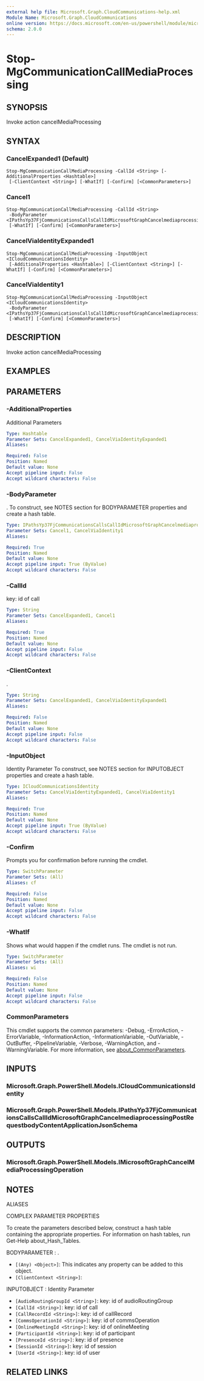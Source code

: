 ```yaml
---
external help file: Microsoft.Graph.CloudCommunications-help.xml
Module Name: Microsoft.Graph.CloudCommunications
online version: https://docs.microsoft.com/en-us/powershell/module/microsoft.graph.cloudcommunications/stop-mgcommunicationcallmediaprocessing
schema: 2.0.0
---
```


# Stop-MgCommunicationCallMediaProcessing

## SYNOPSIS
Invoke action cancelMediaProcessing

## SYNTAX

### CancelExpanded1 (Default)
```
Stop-MgCommunicationCallMediaProcessing -CallId <String> [-AdditionalProperties <Hashtable>]
 [-ClientContext <String>] [-WhatIf] [-Confirm] [<CommonParameters>]
```

### Cancel1
```
Stop-MgCommunicationCallMediaProcessing -CallId <String>
 -BodyParameter <IPathsYp37FjCommunicationsCallsCallIdMicrosoftGraphCancelmediaprocessingPostRequestbodyContentApplicationJsonSchema>
 [-WhatIf] [-Confirm] [<CommonParameters>]
```

### CancelViaIdentityExpanded1
```
Stop-MgCommunicationCallMediaProcessing -InputObject <ICloudCommunicationsIdentity>
 [-AdditionalProperties <Hashtable>] [-ClientContext <String>] [-WhatIf] [-Confirm] [<CommonParameters>]
```

### CancelViaIdentity1
```
Stop-MgCommunicationCallMediaProcessing -InputObject <ICloudCommunicationsIdentity>
 -BodyParameter <IPathsYp37FjCommunicationsCallsCallIdMicrosoftGraphCancelmediaprocessingPostRequestbodyContentApplicationJsonSchema>
 [-WhatIf] [-Confirm] [<CommonParameters>]
```

## DESCRIPTION
Invoke action cancelMediaProcessing

## EXAMPLES

## PARAMETERS

### -AdditionalProperties
Additional Parameters

```yaml
Type: Hashtable
Parameter Sets: CancelExpanded1, CancelViaIdentityExpanded1
Aliases:

Required: False
Position: Named
Default value: None
Accept pipeline input: False
Accept wildcard characters: False
```

### -BodyParameter
.
To construct, see NOTES section for BODYPARAMETER properties and create a hash table.

```yaml
Type: IPathsYp37FjCommunicationsCallsCallIdMicrosoftGraphCancelmediaprocessingPostRequestbodyContentApplicationJsonSchema
Parameter Sets: Cancel1, CancelViaIdentity1
Aliases:

Required: True
Position: Named
Default value: None
Accept pipeline input: True (ByValue)
Accept wildcard characters: False
```

### -CallId
key: id of call

```yaml
Type: String
Parameter Sets: CancelExpanded1, Cancel1
Aliases:

Required: True
Position: Named
Default value: None
Accept pipeline input: False
Accept wildcard characters: False
```

### -ClientContext
.

```yaml
Type: String
Parameter Sets: CancelExpanded1, CancelViaIdentityExpanded1
Aliases:

Required: False
Position: Named
Default value: None
Accept pipeline input: False
Accept wildcard characters: False
```

### -InputObject
Identity Parameter
To construct, see NOTES section for INPUTOBJECT properties and create a hash table.

```yaml
Type: ICloudCommunicationsIdentity
Parameter Sets: CancelViaIdentityExpanded1, CancelViaIdentity1
Aliases:

Required: True
Position: Named
Default value: None
Accept pipeline input: True (ByValue)
Accept wildcard characters: False
```

### -Confirm
Prompts you for confirmation before running the cmdlet.

```yaml
Type: SwitchParameter
Parameter Sets: (All)
Aliases: cf

Required: False
Position: Named
Default value: None
Accept pipeline input: False
Accept wildcard characters: False
```

### -WhatIf
Shows what would happen if the cmdlet runs.
The cmdlet is not run.

```yaml
Type: SwitchParameter
Parameter Sets: (All)
Aliases: wi

Required: False
Position: Named
Default value: None
Accept pipeline input: False
Accept wildcard characters: False
```

### CommonParameters
This cmdlet supports the common parameters: -Debug, -ErrorAction, -ErrorVariable, -InformationAction, -InformationVariable, -OutVariable, -OutBuffer, -PipelineVariable, -Verbose, -WarningAction, and -WarningVariable. For more information, see [about_CommonParameters](http://go.microsoft.com/fwlink/?LinkID=113216).

## INPUTS

### Microsoft.Graph.PowerShell.Models.ICloudCommunicationsIdentity
### Microsoft.Graph.PowerShell.Models.IPathsYp37FjCommunicationsCallsCallIdMicrosoftGraphCancelmediaprocessingPostRequestbodyContentApplicationJsonSchema
## OUTPUTS

### Microsoft.Graph.PowerShell.Models.IMicrosoftGraphCancelMediaProcessingOperation
## NOTES

ALIASES

COMPLEX PARAMETER PROPERTIES

To create the parameters described below, construct a hash table containing the appropriate properties. For information on hash tables, run Get-Help about_Hash_Tables.


BODYPARAMETER <IPathsYp37FjCommunicationsCallsCallIdMicrosoftGraphCancelmediaprocessingPostRequestbodyContentApplicationJsonSchema>: .
  - `[(Any) <Object>]`: This indicates any property can be added to this object.
  - `[ClientContext <String>]`: 

INPUTOBJECT <ICloudCommunicationsIdentity>: Identity Parameter
  - `[AudioRoutingGroupId <String>]`: key: id of audioRoutingGroup
  - `[CallId <String>]`: key: id of call
  - `[CallRecordId <String>]`: key: id of callRecord
  - `[CommsOperationId <String>]`: key: id of commsOperation
  - `[OnlineMeetingId <String>]`: key: id of onlineMeeting
  - `[ParticipantId <String>]`: key: id of participant
  - `[PresenceId <String>]`: key: id of presence
  - `[SessionId <String>]`: key: id of session
  - `[UserId <String>]`: key: id of user

## RELATED LINKS
